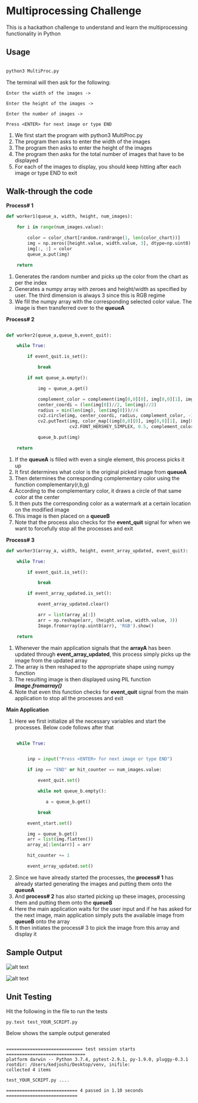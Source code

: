 
# Multiprocessing Challenge

This is a hackathon challenge to understand and learn the multiprocessing functionality in Python


## Usage

```python

python3 MultiProc.py

```
The terminal will then ask for the following:
```terminal
Enter the width of the images ->

Enter the height of the images ->

Enter the number of images ->

Press <ENTER> for next image or type END
```

1. We first start the program with python3 MultiProc.py
2. The program then asks to enter the width of the images
3. The program then asks to enter the height of the images
4. The program then asks for the total number of images that have to be displayed
5. For each of the images to display, you should keep hitting <ENTER> after each image or type END to exit

## Walk-through the code

**Process# 1**

```python
def worker1(queue_a, width, height, num_images):

    for i in range(num_images.value):

        color = color_chart[random.randrange(1, len(color_chart))]
        img = np.zeros([height.value, width.value, 3], dtype=np.uint8)
        img[:, :] = color
        queue_a.put(img)

    return
```

1. Generates the random number and picks up the color from the chart as per the index
2. Generates a numpy array with zeroes and height/width as specified by user. The third dimension is always 3 since this is  RGB regime
3. We fill the numpy array with the corresponding selected color value. The image is then transferred over to the **queueA**


**Process# 2**

```python

def worker2(queue_a,queue_b,event_quit):

    while True:

        if event_quit.is_set():

            break

        if not queue_a.empty():

            img = queue_a.get()

            complement_color = complement(img[0,0][0], img[0,0][1], img[0,0][2])
            center_coordi = (len(img[0])//2, len(img)//2)
            radius = min(len(img), len(img[0]))//4
            cv2.circle(img, center_coordi, radius, complement_color, -11)
            cv2.putText(img, color_map[(img[0,0][0], img[0,0][1], img[0,0][2])], (0, len(img[0])//8),
                        cv2.FONT_HERSHEY_SIMPLEX, 0.5, complement_color, 2)

            queue_b.put(img)

    return
```

1. If the **queueA** is filled with even a single element, this process picks it up
2. It first determines what color is the original picked image from **queueA**
3. Then determines the corresponding complementary color using the function complementary(r,b,g)
4. According to the complementary color, it draws a circle of that same color at the center
5. It then puts the corresponding color as a watermark at a certain location on the modified image
6. This image is then placed on a **queueB**
7. Note that the process also checks for the **event_quit** signal for when we want to forcefully stop all the processes and exit


**Process# 3**

```python
def worker3(array_a, width, height, event_array_updated, event_quit):

    while True:

        if event_quit.is_set():

            break

        if event_array_updated.is_set():

            event_array_updated.clear()

            arr = list(array_a[:])
            arr = np.reshape(arr, (height.value, width.value, 3))
            Image.fromarray(np.uint8(arr), 'RGB').show()

    return

```

1. Whenever the main application signals that the **arrayA** has been updated through **event_array_updated**, this process simply picks up the image from the updated array
2. The array is then reshaped to the appropriate shape using numpy function
3. The resulting image is then displayed using PIL function ***Image.fromarray()***
4. Note that even this function checks for **event_quit** signal from the main application to stop all the processes and exit


**Main Application**



1. Here we first initialize all the necessary variables and start the processes. Below code follows after that

```python

    while True:


        inp = input("Press <ENTER> for next image or type END")

        if inp == "END" or hit_counter == num_images.value:

            event_quit.set()

            while not queue_b.empty():

               a = queue_b.get()

            break

        event_start.set()

        img = queue_b.get()
        arr = list(img.flatten())
        array_a[:len(arr)] = arr

        hit_counter += 1

        event_array_updated.set()
```

2. Since we have already started the processes, the **process# 1** has already started generating the images and putting them onto the **queueA**
3. And **process# 2** has also started picking up these images, processing them and putting them onto the **queueB**
4. Here the main application waits for the user input and if he has asked for the next image, main application simply puts the available image from **queueB** onto the array
5. It then initiates the process# 3 to pick the image from this array and display it

## Sample Output

![alt text](https://github.com/kedar2017/venv1/blob/master/Sample_1.png)

![alt text](https://github.com/kedar2017/venv1/blob/master/Sample_2.png)


## Unit Testing

Hit the following in the file to run the tests

```python
py.test test_YOUR_SCRIPT.py

```

Below shows the sample output generated

```

============================= test session starts ==============================
platform darwin -- Python 3.7.4, pytest-2.9.1, py-1.9.0, pluggy-0.3.1
rootdir: /Users/kedjoshi/Desktop/venv, inifile:
collected 4 items

test_YOUR_SCRIPT.py ....

=========================== 4 passed in 1.10 seconds ===========================



